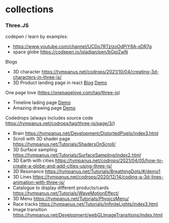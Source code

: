 # collections

### Three.JS

codepen / learn by examples:
  - https://www.youtube.com/channel/UCDo7RTzizoOdPjY8A-xDR7g
  - space globe https://codepen.io/isladjan/pen/bGpjZwN

Blogs
  - 3D character https://tympanus.net/codrops/2021/10/04/creating-3d-characters-in-three-js/
  - 3D Product landing page in react [Blog](https://www.takeshape.io/articles/create-a-3d-product-landing-page-with-threejs-and-react/) [Demo](https://3d-product-page.netlify.app/)
  
One page love (https://onepagelove.com/tag/three-js)
  - Timeline lading page [Demo](https://danny-garcia.com/?ref=onepagelove)
  - Amazing drawing page [Demo](https://noni.cmiscm.com/?ref=onepagelove)

Codedrops (always includes source code https://tympanus.net/codrops/tag/three-js/page/3/)
  - Brain https://tympanus.net/Development/DistortedPixels/index3.html
  - Scroll with 3D shader page https://tympanus.net/Tutorials/ShadersOnScroll/
  - 3D Surface sampling https://tympanus.net/Tutorials/SurfaceSampling/index2.html
  - 3D Earth with cities https://tympanus.net/codrops/2021/04/05/how-to-create-a-globe-and-add-cities-using-three-js/
  - 3D Resonance https://tympanus.net/Tutorials/BreathingDots/#/demo1
  - 3D Lines https://tympanus.net/codrops/2020/12/14/coding-a-3d-lines-animation-with-three-js/
  - Catalogue to display different products/cards https://tympanus.net/Tutorials/WaveMotionEffect/
  - 3D Menu https://tympanus.net/Tutorials/PhysicsMenu/
  - Race tracks https://tympanus.net/Tutorials/InfiniteLights/index3.html
  - Image transition https://tympanus.net/Development/webGLImageTransitions/index.html
